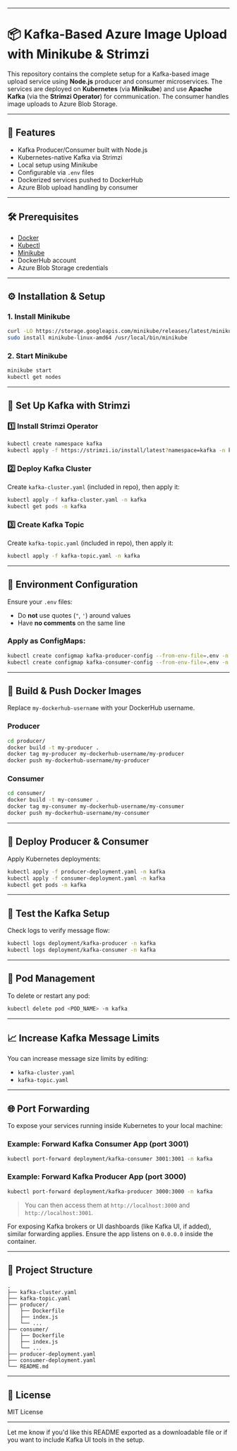 
---

# 📦 Kafka-Based Azure Image Upload with Minikube & Strimzi

This repository contains the complete setup for a Kafka-based image upload service using **Node.js** producer and consumer microservices. The services are deployed on **Kubernetes** (via **Minikube**) and use **Apache Kafka** (via the **Strimzi Operator**) for communication. The consumer handles image uploads to Azure Blob Storage.

---

## 🚀 Features

* Kafka Producer/Consumer built with Node.js
* Kubernetes-native Kafka via Strimzi
* Local setup using Minikube
* Configurable via `.env` files
* Dockerized services pushed to DockerHub
* Azure Blob upload handling by consumer

---

## 🛠️ Prerequisites

* [Docker](https://docs.docker.com/get-docker/)
* [Kubectl](https://kubernetes.io/docs/tasks/tools/)
* [Minikube](https://minikube.sigs.k8s.io/docs/start/)
* DockerHub account
* Azure Blob Storage credentials

---

## ⚙️ Installation & Setup

### 1. Install Minikube

```bash
curl -LO https://storage.googleapis.com/minikube/releases/latest/minikube-linux-amd64
sudo install minikube-linux-amd64 /usr/local/bin/minikube
```

### 2. Start Minikube

```bash
minikube start
kubectl get nodes
```

---

## 📡 Set Up Kafka with Strimzi

### 1️⃣ Install Strimzi Operator

```bash
kubectl create namespace kafka
kubectl apply -f https://strimzi.io/install/latest?namespace=kafka -n kafka
```

### 2️⃣ Deploy Kafka Cluster

Create `kafka-cluster.yaml` (included in repo), then apply it:

```bash
kubectl apply -f kafka-cluster.yaml -n kafka
kubectl get pods -n kafka
```

### 3️⃣ Create Kafka Topic

Create `kafka-topic.yaml` (included in repo), then apply it:

```bash
kubectl apply -f kafka-topic.yaml -n kafka
```

---

## 🔐 Environment Configuration

Ensure your `.env` files:

* Do **not** use quotes (`"`, `'`) around values
* Have **no comments** on the same line

### Apply as ConfigMaps:

```bash
kubectl create configmap kafka-producer-config --from-env-file=.env -n kafka
kubectl create configmap kafka-consumer-config --from-env-file=.env -n kafka
```

---

## 🐳 Build & Push Docker Images

Replace `my-dockerhub-username` with your DockerHub username.

### Producer

```bash
cd producer/
docker build -t my-producer .
docker tag my-producer my-dockerhub-username/my-producer
docker push my-dockerhub-username/my-producer
```

### Consumer

```bash
cd consumer/
docker build -t my-consumer .
docker tag my-consumer my-dockerhub-username/my-consumer
docker push my-dockerhub-username/my-consumer
```

---

## 🚀 Deploy Producer & Consumer

Apply Kubernetes deployments:

```bash
kubectl apply -f producer-deployment.yaml -n kafka
kubectl apply -f consumer-deployment.yaml -n kafka
kubectl get pods -n kafka
```

---

## 🧪 Test the Kafka Setup

Check logs to verify message flow:

```bash
kubectl logs deployment/kafka-producer -n kafka
kubectl logs deployment/kafka-consumer -n kafka
```

---

## 🔄 Pod Management

To delete or restart any pod:

```bash
kubectl delete pod <POD_NAME> -n kafka
```

---

## 📈 Increase Kafka Message Limits

You can increase message size limits by editing:

* `kafka-cluster.yaml`
* `kafka-topic.yaml`

---

## 🌐 Port Forwarding

To expose your services running inside Kubernetes to your local machine:

### Example: Forward Kafka Consumer App (port 3001)

```bash
kubectl port-forward deployment/kafka-consumer 3001:3001 -n kafka
```

### Example: Forward Kafka Producer App (port 3000)

```bash
kubectl port-forward deployment/kafka-producer 3000:3000 -n kafka
```

> You can then access them at `http://localhost:3000` and `http://localhost:3001`.

For exposing Kafka brokers or UI dashboards (like Kafka UI, if added), similar forwarding applies. Ensure the app listens on `0.0.0.0` inside the container.

---

## 📁 Project Structure

```
.
├── kafka-cluster.yaml
├── kafka-topic.yaml
├── producer/
│   ├── Dockerfile
│   ├── index.js
│   └── ...
├── consumer/
│   ├── Dockerfile
│   ├── index.js
│   └── ...
├── producer-deployment.yaml
├── consumer-deployment.yaml
└── README.md
```

---

## 📜 License

MIT License

---

Let me know if you'd like this README exported as a downloadable file or if you want to include Kafka UI tools in the setup.
